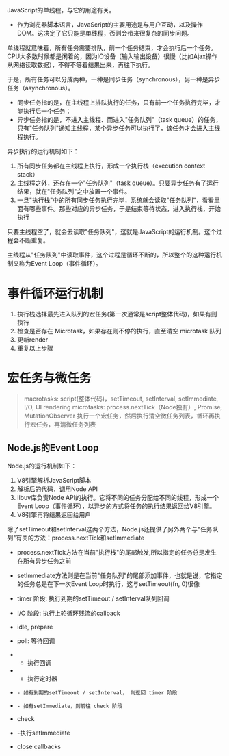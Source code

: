 JavaScript的单线程，与它的用途有关。
  * 作为浏览器脚本语言，JavaScript的主要用途是与用户互动，以及操作DOM。这决定了它只能是单线程，否则会带来很复杂的同步问题。

单线程就意味着，所有任务需要排队，前一个任务结束，才会执行后一个任务。CPU大多数时候都是闲着的，因为IO设备（输入输出设备）很慢（比如Ajax操作从网络读取数据），不得不等着结果出来，再往下执行。

于是，所有任务可以分成两种，一种是同步任务（synchronous），另一种是异步任务（asynchronous）。
  * 同步任务指的是，在主线程上排队执行的任务，只有前一个任务执行完毕，才能执行后一个任务；
  * 异步任务指的是，不进入主线程、而进入"任务队列"（task queue）的任务，只有"任务队列"通知主线程，某个异步任务可以执行了，该任务才会进入主线程执行。

异步执行的运行机制如下：
1. 所有同步任务都在主线程上执行，形成一个执行栈（execution context stack）
2. 主线程之外，还存在一个"任务队列"（task queue）。只要异步任务有了运行结果，就在"任务队列"之中放置一个事件。
3. 一旦"执行栈"中的所有同步任务执行完毕，系统就会读取"任务队列"，看看里面有哪些事件。那些对应的异步任务，于是结束等待状态，进入执行栈，开始执行

只要主线程空了，就会去读取"任务队列"，这就是JavaScript的运行机制。这个过程会不断重复。

主线程从"任务队列"中读取事件，这个过程是循环不断的，所以整个的这种运行机制又称为Event Loop（事件循环）。


# 事件循环运行机制
1. 执行栈选择最先进入队列的宏任务(第一次通常是script整体代码)，如果有则执行
2. 检查是否存在 Microtask，如果存在则不停的执行，直至清空 microtask 队列
3. 更新render
4. 重复以上步骤


# 宏任务与微任务
> macrotasks: script(整体代码)，setTimeout, setInterval, setImmediate, I/O, UI rendering
> microtasks: process.nextTick（Node独有）, Promise, MutationObserver
执行一个宏任务，然后执行清空微任务列表，循环再执行宏任务，再清微任务列表

## Node.js的Event Loop
Node.js的运行机制如下：
1. V8引擎解析JavaScript脚本
2. 解析后的代码，调用Node API
3. libuv库负责Node API的执行。它将不同的任务分配给不同的线程，形成一个Event Loop（事件循环），以异步的方式将任务的执行结果返回给V8引擎。
4. V8引擎再将结果返回给用户

除了setTimeout和setInterval这两个方法，Node.js还提供了另外两个与"任务队列"有关的方法：process.nextTick和setImmediate  
  - process.nextTick方法在当前"执行栈"的尾部触发,所以指定的任务总是发生在所有异步任务之前
  - setImmediate方法则是在当前"任务队列"的尾部添加事件，也就是说，它指定的任务总是在下一次Event Loop时执行，这与setTimeout(fn, 0)很像


- timer 阶段: 执行到期的setTimeout / setInterval队列回调
- I/O 阶段: 执行上轮循环残流的callback
- idle, prepare
- poll: 等待回调
-   - 执行回调
-   - 执行定时器
-     - 如有到期的setTimeout / setInterval， 则返回 timer 阶段
-     - 如有setImmediate，则前往 check 阶段
- check
-   -执行setImmediate
- close callbacks

